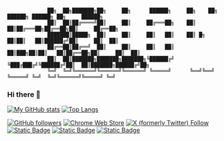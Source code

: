                  ██╗  ██╗███████╗██╗     ██╗      ██████╗     ██╗    ██╗ ██████╗ ██████╗ ██╗     ██████╗    
                 ██║  ██║██╔════╝██║     ██║     ██╔═══██╗    ██║    ██║██╔═══██╗██╔══██╗██║     ██╔══██╗   
                 ███████║█████╗  ██║     ██║     ██║   ██║    ██║ █╗ ██║██║   ██║██████╔╝██║     ██║  ██║   
                 ██╔══██║██╔══╝  ██║     ██║     ██║   ██║    ██║███╗██║██║   ██║██╔══██╗██║     ██║  ██║   
                 ██║  ██║███████╗███████╗███████╗╚██████╔╝    ╚███╔███╔╝╚██████╔╝██║  ██║███████╗██████╔╝██╗
                 ╚═╝  ╚═╝╚══════╝╚══════╝╚══════╝ ╚═════╝      ╚══╝╚══╝  ╚═════╝ ╚═╝  ╚═╝╚══════╝╚═════╝ ╚═╝
### Hi there 👋

[![My GitHub stats](https://github-readme-stats.vercel.app/api?username=skyflap&count_private=true&theme=aura&hide=contribs&include_all_commits=true&line_height=24.0)](https://github.com/anuraghazra/github-readme-stats) [![Top Langs](https://github-readme-stats.vercel.app/api/top-langs/?username=skyflap&theme=aura&layout=compact&card_width=360)](https://github.com/anuraghazra/github-readme-stats)

[![GitHub followers](https://img.shields.io/github/followers/skyflap)](https://github.com/skyflap)
[![Chrome Web Store](https://img.shields.io/chrome-web-store/rating/lgdipcalomggcjkohjhkhkbcpgladnoe)](https://chromewebstore.google.com/detail/macify-macos-screensaver/lgdipcalomggcjkohjhkhkbcpgladnoe)
[![X (formerly Twitter) Follow](https://img.shields.io/twitter/follow/skyflap)](https://x.com/skyflap)
[![Static Badge](https://img.shields.io/badge/Jason%20Ng-blue?logo=wikipedia)](https://jasonng.org)
[![Static Badge](https://img.shields.io/badge/%E5%8F%AF%E8%83%BD%E5%90%A7-blue?logo=wordpress)](https://kenengba.com)
[![Static Badge](https://img.shields.io/badge/Jason%20Ng-blue?logo=linkedin)](https://www.linkedin.com/in/skyflap/)     

<!--
**SkyFlap/SkyFlap** is a ✨ _special_ ✨ repository because its `README.md` (this file) appears on your GitHub profile.

Here are some ideas to get you started:

- 🔭 I’m currently working on ...
- 🌱 I’m currently learning ...
- 👯 I’m looking to collaborate on ...
- 🤔 I’m looking for help with ...
- 💬 Ask me about ...
- 📫 How to reach me: ...
- 😄 Pronouns: ...
- ⚡ Fun fact: ...
-->
